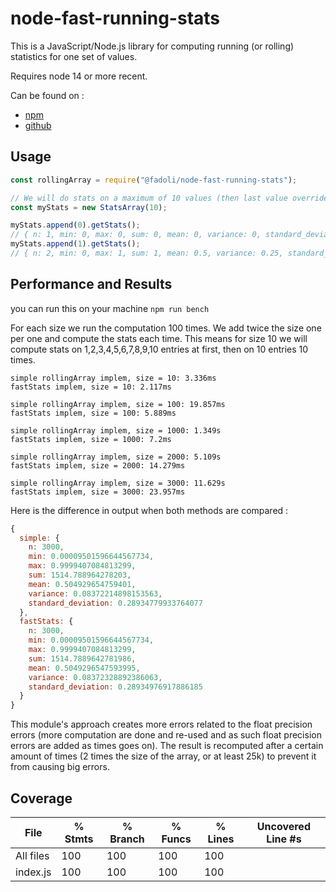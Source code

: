 # node-fast-running-stats

This is a JavaScript/Node.js library for computing running (or rolling) statistics for one set of values.

Requires node 14 or more recent.

Can be found on :
* [npm](https://www.npmjs.com/package/@fadoli/node-fast-running-stats)
* [github](https://github.com/Fadoli/node-fast-running-stats)

## Usage

```js
const rollingArray = require("@fadoli/node-fast-running-stats");

// We will do stats on a maximum of 10 values (then last value override oldest one)
const myStats = new StatsArray(10);

myStats.append(0).getStats();
// { n: 1, min: 0, max: 0, sum: 0, mean: 0, variance: 0, standard_deviation: 0 }
myStats.append(1).getStats();
// { n: 2, min: 0, max: 1, sum: 1, mean: 0.5, variance: 0.25, standard_deviation: 0.5 }
```

## Performance and Results

you can run this on your machine `npm run bench`

For each size we run the computation 100 times.
We add twice the size one per one and compute the stats each time.
This means for size 10 we will compute stats on 1,2,3,4,5,6,7,8,9,10 entries at first, then on 10 entries 10 times.

```
simple rollingArray implem, size = 10: 3.336ms
fastStats implem, size = 10: 2.117ms

simple rollingArray implem, size = 100: 19.857ms
fastStats implem, size = 100: 5.889ms

simple rollingArray implem, size = 1000: 1.349s
fastStats implem, size = 1000: 7.2ms

simple rollingArray implem, size = 2000: 5.109s
fastStats implem, size = 2000: 14.279ms

simple rollingArray implem, size = 3000: 11.629s
fastStats implem, size = 3000: 23.957ms
```

Here is the difference in output when both methods are compared :

```js
{
  simple: {
    n: 3000,
    min: 0.00009501596644567734,
    max: 0.9999407084813299,
    sum: 1514.788964278203,
    mean: 0.504929654759401,
    variance: 0.08372214898153563,
    standard_deviation: 0.28934779933764077
  },
  fastStats: {
    n: 3000,
    min: 0.00009501596644567734,
    max: 0.9999407084813299,
    sum: 1514.7889642781986,
    mean: 0.5049296547593995,
    variance: 0.08372328892386063,
    standard_deviation: 0.28934976917886185
  }
}
```

This module's approach creates more errors related to the float precision errors (more computation are done and re-used and as such float precision errors are added as times goes on). The result is recomputed after a certain amount of times (2 times the size of the array, or at least 25k) to prevent it from causing big errors.

## Coverage

File      | % Stmts | % Branch | % Funcs | % Lines | Uncovered Line #s 
----------|---------|----------|---------|---------|-------------------
All files |     100 |      100 |     100 |     100 | 
 index.js |     100 |      100 |     100 |     100 | 
